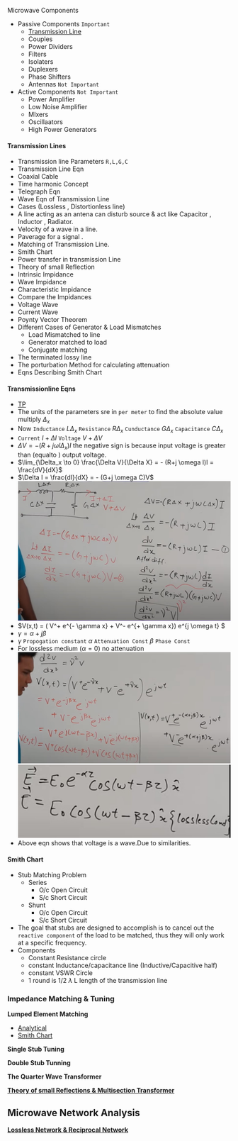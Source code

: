 Microwave Components
- Passive Components `Important`
    * [Transmission Line](https://www.youtube.com/watch?v=-LS8qhXTN9M&list=PLuVz54MGu97Caj4fn1_5Vsdrr_PCOLK37)
    * Couples
    * Power Dividers
    * Filters
    * Isolaters
    * Duplexers
    * Phase Shifters  
    * Antennas `Not Important`
- Active Components `Not Important`
    * Power Amplifier
    * Low Noise Amplifier
    * MIxers
    * Oscillaators
    * High Power Generators  
#### Transmission Lines
* Transmission line Parameters `R,L,G,C`
* Transmission Line Eqn
* Coaxial Cable
* Time harmonic Concept
* Telegraph Eqn
* Wave Eqn of Transmission Line
* Cases (Lossless , Distortionless line)
* A line acting as an antena can disturb source & act like Capacitor , Inductor , Radiator.
* Velocity of a wave in a line.
* Paverage for a signal .
* Matching of Transmission Line.
* Smith Chart
* Power transfer in transmission Line
* Theory of small Reflection
* Intrinsic Impidance
* Wave Impidance
* Characteristic Impidance
* Compare the Impidances
* Voltage Wave
* Current Wave
* Poynty Vector Theorem
* Different Cases of Generator & Load Mismatches
    * Load Mismatched to line
    * Generator matched to load
    * Conjugate matching
* The terminated lossy line
* The porturbation Method for calculating attenuation
* Eqns Describing Smith Chart

#### Transmissionline Eqns
- [TP](https://www.youtube.com/watch?v=b_VCIdXEK2I)
- The units of the parameters sre in `per meter` to find the absolute value multiply $\Delta_x$
- Now `Inductance` $L\Delta_x$ `Resistance` $R\Delta_x$ `Cunductance` $G\Delta_x$ `Capacitance` $C\Delta_x$
- `Current` $I + \Delta I$ `Voltage` $V +\Delta V$
- $\Delta V = - (R+j \omega l \Delta_x)I$ the negative sign is because input voltage is greater than (equalto ) output voltage.
- $\lim_{\Delta_x \to 0} \frac{\Delta V}{\Delta X} = - (R+j \omega l)I = \frac{dV}{dX}$
- $\Delta I = \frac{dI}{dX} = - (G+j \omega C)V$  
![img](../Resources/transmission-line-Equation.jpg)
- $V(x,t) = ( V^+ e^{- \gamma x} + V^- e^{+ \gamma x}) e^{j \omega t}  $
- $\gamma = \alpha + j \beta$ 
- $\gamma$ `Propogation constant` $\alpha$ `Attenuation Const` $\beta$ `Phase Const`
- For lossless medium ($\alpha = 0$) no attenuation  
![img](../Resources/transmission-line-Equation2.jpg)  
![img](../Resources/Propogation-eqn.jpg)
- Above eqn shows that voltage is a wave.Due to similarities.


#### Smith Chart
- Stub Matching Problem
    - Series
        - O/c Open Circuit
        - S/c Short Circuit
    - Shunt
        - O/c Open Circuit
        - S/c Short Circuit
-  The goal that stubs are designed to accomplish is to cancel out the `reactive component` of the load to be matched, thus they will only work at a specific frequency.
- Components
    - Constant Resistance circle
    - constant Inductance/capacitance line (Inductive/Capacitive half)
    - constant VSWR Circle
    - 1 round is 1/2 $\lambda$ L length of the transmission line

### Impedance Matching & Tuning
**Lumped Element Matching**
- [Analytical](https://www.youtube.com/watch?v=_0AeDRugpqY)
- [Smith Chart](https://www.youtube.com/watch?v=-UxkFRx_kQU)

**Single Stub Tuning**

**Double Stub Tunning**

**The Quarter Wave Transformer**


[**Theory of small Reflections & Multisection Transformer**](https://www.youtube.com/watch?v=KT7Uovcp6xU)


## Microwave Network Analysis

[**Lossless Network & Reciprocal Network**](https://www.youtube.com/watch?v=o1PIzXDYl3A)

















